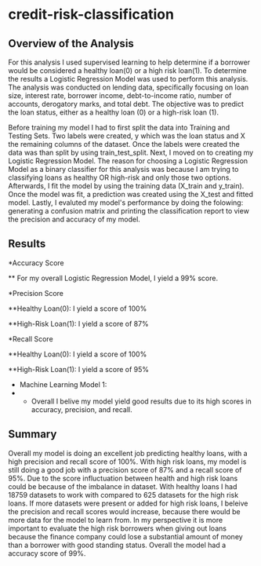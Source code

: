 # credit-risk-classification

## Overview of the Analysis

For this analysis I used supervised learning to help determine if a borrower would be considered a healthy loan(0) or a high risk loan(1). To determine the results a Logistic Regression Model was used to perform this analysis. The analysis was conducted on lending data, specifically focusing on loan size, interest rate, borrower income, debt-to-income ratio, number of accounts, derogatory marks, and total debt. The objective was to predict the loan status, either as a healthy loan (0) or a high-risk loan (1). 

Before training my model I had to first split the data into Training and Testing Sets. Two labels were created, y which was the loan status and X the remaining columns of the dataset. Once the labels were created the data was than split by using train_test_split. 
Next, I moved on to creating my Logistic Regression Model. The reason for choosing a Logistic Regression Model as a binary classifier for this analysis was because I am trying to classifying loans as healthy OR high-risk and only those two options. Afterwards, I fit the model by using the training data (X_train and y_train). Once the model was fit, a prediction was created using the X_test and fitted model. Lastly, I evaluted my model's performance by doing the folowing: generating a confusion matrix and printing the classification report to view the precision and accuracy of my model. 

## Results

*Accuracy Score

   ** For my overall Logistic Regression Model, I yield a 99% score.

*Precision Score

   **Healthy Loan(0): I yield a score of 100%
   
   **High-Risk Loan(1): I yield a score of 87%

*Recall Score

   **Healthy Loan(0): I yield a score of 100%
   
   **High-Risk Loan(1): I yield a score of 95%

* Machine Learning Model 1:
* 
    * Overall I belive my model yield good results due to its high scores in accuracy, precision, and recall. 

## Summary

Overall my model is doing an excellent job predicting healthy loans, with a high precision and recall score of 100%. With high risk loans, my model is still doing a good job with a precision score of 87% and a recall score of 95%. Due to the score influctuation between health and high risk loans could be because of the imbalance in dataset. With healthy loans I had 18759 datasets to work with compared to 625 datasets for the high risk loans. If more datasets were present or added for high risk loans, I beleive the precision and recall scores would increase, because there would be more data for the model to learn from. In my perspective it is more important to evaluate the high risk borrowers when giving out loans because the finance company could lose a substantial amount of money than a borrower with good standing status. Overall the model had a accuracy score of 99%. 

